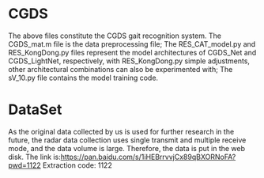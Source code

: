 # CGDS
The above files constitute the CGDS gait recognition system. 
The CGDS_mat.m file is the data preprocessing file; 
The RES_CAT_model.py and RES_KongDong.py files represent the model architectures of CGDS_Net and CGDS_LightNet, respectively, with RES_KongDong.py simple adjustments, other architectural combinations can also be experimented with; 
The sV_10.py file contains the model training code.
# DataSet
As the original data collected by us is used for further research in the future, the radar data collection uses single transmit and multiple receive mode, and the data volume is large. Therefore, the data is put in the web disk. The link is:https://pan.baidu.com/s/1iHEBrrvvjCx89qBXORNoFA?pwd=1122 Extraction code: 1122
